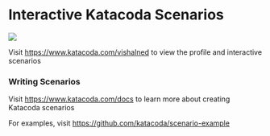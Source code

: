 # Interactive Katacoda Scenarios

[![](http://shields.katacoda.com/katacoda/vishalned/count.svg)](https://www.katacoda.com/vishalned "Get your profile on Katacoda.com")

Visit https://www.katacoda.com/vishalned to view the profile and interactive scenarios

### Writing Scenarios
Visit https://www.katacoda.com/docs to learn more about creating Katacoda scenarios

For examples, visit https://github.com/katacoda/scenario-example

